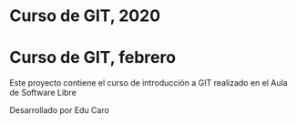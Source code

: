 # Curso de GIT, 2020
# Curso de GIT, febrero

Este proyecto contiene el curso de introducción a GIT realizado en el Aula de Software Libre

Desarrollado por Edu Caro
